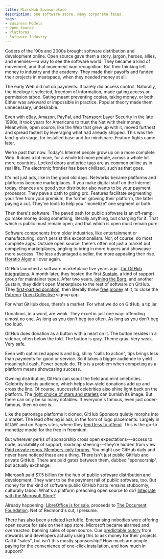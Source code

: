 ```yaml
---
title: MicroHub Sponsorplace
description: one software store, many corporate faces
tags:
- Business Models
- Open Source
- Platforms
- Software Industry
---
```


Coders of the '90s and 2000s brought software distribution and development online.  Open source gave them a story, jargon, heroes, allies, and enemies---a way to see the software world.  They became a kind of movement, and that movement won recognition.  But their thinking left money to industry and the academy.  They made their payoffs and funded their projects in meatspace, when they needed money at all.

The early Web did not do payments.  It barely did access control.  Naturally, the ideology it selected, freedom of information, made gating access or permission taboo.  Gating meant preventing copies, taking money, or both.  Either was awkward or impossible in practice.  Popular theory made them unnecessary, undesirable.

Even with eBay, Amazon, PayPal, and Transport Layer Security in the late 1990s, it took years for Americans to trust the Net with their money.  Meanwhile, open source, like the Web that grew up with it, moved furthest and spread fastest by leveraging what had already shipped.  This was the land-grab stage, for installed base and for mindshare.  Feature fights came later.

We're past that now.  Today's Internet people grow up on a more complete Web.  It does a lot more, for a whole lot more people, across a whole lot more countries.  Locked doors and price tags are as common online as in real life.  The electronic frontier has been civilized, such as that goes.

It's not just ads, like in the good old days.  Networks became platforms and platforms become marketplaces.  If you make digital stuff on the Internet today, chances are good your distributor also wants to be your payment processor.  They pave a path to going pro.  Features facilitate segmenting your free from your premium, the former growing their platform, the latter paying a cut.  They've tools to help you "monetize" one segment or both.

Then there's software.  The paved path for public software is an off-ramp: go make money doing something, literally anything, but charging for it.  That which is public must remain open, and that which is open must remain pure.

Software components from older industries, like entertainment or manufacturing, don't persist this exceptionalism.  Nor, of course, do most complete apps.  Outside open source, there's often not just a market but competing marketplaces, angling to bring in more buyers and showcase more success.  The less advantaged a seller, the more appealing their rise.  [Horatio Alger](https://en.wikipedia.org/wiki/Horatio_Alger) all over again.

GitHub launched a software marketplace five years ago...[for GitHub integrations](https://github.blog/2017-05-22-introducing-github-marketplace-and-more-tools-to-customize-your-workflow/).  A month later, they hosted the first [Sustain](https://sustainoss.org/assets/pdf/SustainOSS-west-2017-report.pdf), a kind of support group for maintainer types.  After two years, [joining the Borg](https://news.microsoft.com/2018/06/04/microsoft-to-acquire-github-for-7-5-billion/), and another Sustain, they didn't open Marketplace to the rest of software on GitHub.  They [first-partied donation](https://github.blog/2019-05-23-announcing-github-sponsors-a-new-way-to-contribute-to-open-source/), then literally threw [free](https://docs.github.com/en/sponsors/getting-started-with-github-sponsors/about-github-sponsors#about-the-github-sponsors-matching-fund) [money](https://docs.github.com/en/sponsors/getting-started-with-github-sponsors/about-github-sponsors#about-github-sponsors) at it, to close the [Patreon](https://www.patreon.com)-[Open Collective](https://www.opencollective.com) signup gap.

For what GitHub does, there's a market.  For what we do on GitHub, a tip jar.

Donations, in a word, are weak.  They excel in just one way: offending almost no one.  As long as you don't beg too often.  As long as you don't beg too loud.

GitHub does donation as a button with a heart on it.  The button resides in a sidebar, often below the fold.  The button is gray.  Theme gray.  Very weak.  Very safe.

Even with optimized appeals and big, shiny "calls to action", tips brings less than payments for good or service.  So it takes a bigger audience to yield meaningful cash.  Fewer people do.  This is a problem when competing as a platform means showcasing success.

Owning distribution, GitHub can scout the field and mint celebrities.  Celebrity boosts audience, which helps low-yield donations add up and cross the line.  Of course, successful celebrities also shine light back on the platform.  The [right choice of stars and starlets](https://stars.github.com/) can burnish its image.  But there can only be so many notables.  If everyone's famous, even just coder-famous, then no one is.

Like the patronage platforms it cloned, GitHub Sponsors quietly morphs into a market.  The lead offering is ads, in the form of logo placements.  Largely in `README` and on Pages sites, where they [tend less to offend](https://feross.org/funding-experiment-recap/).  This is the go-to monetize model for the free in freemium.

But wherever perks of sponsorship cross open expectations---access to code, availability of support, roadmap steering---they're hidden from view.  [Paid private repos.  Members-only forums.](https://github.blog/2022-02-02-new-sponsors-only-repositories-custom-amounts-and-more/)  You might use GitHub daily and never have noticed these are a thing.  There isn't just public GitHub and private GitHub.  There are paid gates between them, dubbed "sponsorship", but actually exchange.

Microsoft paid $7.5 billion for the hub of public software distribution and development.  They want to be the payment rail of public software, too.  But money for the kind of software public GitHub hosts remains stubbornly, culturally taboo.  What's a platform preaching open source to do?  [Integrate with the Microsoft Store?](https://www.pcgamer.com/microsoft-store-u-turn-open-source/)

Already happening.  [LibreOffice is for sale](https://apps.microsoft.com/store/detail/libreoffice/9PB80DCFP83W), proceeds to [The Document Foundation](https://www.documentfoundation.org/).  Net of Redmond's cut, I presume.

There has also been a [related kerfuffle](https://www.pcgamer.com/microsoft-store-u-turn-open-source/).  Enterprising nobodies were offering open source for sale on their app store.  Microsoft became alarmed and overreacted, banning sales of open source.  Cue [predictable outcry](https://sfconservancy.org/blog/2022/jul/07/microsoft-bans-commerical-open-source-in-app-store/) from stewards and developers actually using this to ask money for their projects.  Call it "sales", but isn't this mostly sponsorship?  How much are people paying for the convenience of one-click installation, and how much in support?
